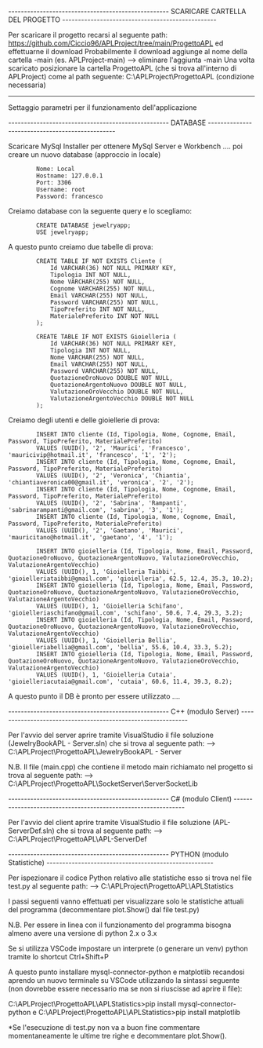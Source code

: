 --------------------------------------------------- SCARICARE CARTELLA DEL PROGETTO -------------------------------------------------

Per scaricare il progetto recarsi al seguente path: https://github.com/Ciccio96/APLProject/tree/main/ProgettoAPL ed effettuarne il download
Probabilmente il download aggiunge al nome della cartella -main (es. APLProject-main) --> eliminare l'aggiunta -main
Una volta scaricato posizionare la cartella ProgettoAPL (che si trova all'interno di APLProject) come al path seguente: C:\APLProject\ProgettoAPL (condizione necessaria)

--------------------------------------------------------------------------------------------------------------------------------------


Settaggio parametri per il funzionamento dell'applicazione

--------------------------------------------------- DATABASE ------------------------------------------------

Scaricare MySql Installer per ottenere MySql Server e Workbench .... poi creare un nuovo database (approccio in locale)

			Nome: Local
			Hostname: 127.0.0.1
			Port: 3306
			Username: root
			Password: francesco

Creiamo database con la seguente query e lo scegliamo:

			CREATE DATABASE jewelryapp;
			USE jewelryapp;

A questo punto creiamo due tabelle di prova:

			CREATE TABLE IF NOT EXISTS Cliente (
				Id VARCHAR(36) NOT NULL PRIMARY KEY,
				Tipologia INT NOT NULL,
				Nome VARCHAR(255) NOT NULL,
				Cognome VARCHAR(255) NOT NULL,
				Email VARCHAR(255) NOT NULL,
				Password VARCHAR(255) NOT NULL,
				TipoPreferito INT NOT NULL,
				MaterialePreferito INT NOT NULL
			);

			CREATE TABLE IF NOT EXISTS Gioielleria (
				Id VARCHAR(36) NOT NULL PRIMARY KEY,
				Tipologia INT NOT NULL,
				Nome VARCHAR(255) NOT NULL,
				Email VARCHAR(255) NOT NULL,
				Password VARCHAR(255) NOT NULL,
				QuotazioneOroNuovo DOUBLE NOT NULL,
				QuotazioneArgentoNuovo DOUBLE NOT NULL,
				ValutazioneOroVecchio DOUBLE NOT NULL,
				ValutazioneArgentoVecchio DOUBLE NOT NULL
			);

Creiamo degli utenti e delle gioiellerie di prova: 

			INSERT INTO cliente (Id, Tipologia, Nome, Cognome, Email, Password, TipoPreferito, MaterialePreferito) 
			VALUES (UUID(), '2', 'Maurici', 'Francesco', 'mauricivip@hotmail.it', 'francesco', '1', '2');
			INSERT INTO cliente (Id, Tipologia, Nome, Cognome, Email, Password, TipoPreferito, MaterialePreferito) 
			VALUES (UUID(), '2', 'Veronica', 'Chiantia', 'chiantiaveronica00@gmail.it', 'veronica', '2', '2');
			INSERT INTO cliente (Id, Tipologia, Nome, Cognome, Email, Password, TipoPreferito, MaterialePreferito) 
			VALUES (UUID(), '2', 'Sabrina', 'Rampanti', 'sabrinarampanti@gmail.com', 'sabrina', '3', '1');
			INSERT INTO cliente (Id, Tipologia, Nome, Cognome, Email, Password, TipoPreferito, MaterialePreferito) 
			VALUES (UUID(), '2', 'Gaetano', 'Maurici', 'mauricitano@hotmail.it', 'gaetano', '4', '1');

			INSERT INTO gioielleria (Id, Tipologia, Nome, Email, Password, QuotazioneOroNuovo, QuotazioneArgentoNuovo, ValutazioneOroVecchio, ValutazioneArgentoVecchio) 
			VALUES (UUID(), 1, 'Gioielleria Taibbi', 'gioielleriataibbi@gmail.com', 'gioielleria', 62.5, 12.4, 35.3, 10.2);
			INSERT INTO gioielleria (Id, Tipologia, Nome, Email, Password, QuotazioneOroNuovo, QuotazioneArgentoNuovo, ValutazioneOroVecchio, ValutazioneArgentoVecchio) 
			VALUES (UUID(), 1, 'Gioielleria Schifano', 'gioielleriaschifano@gmail.com', 'schifano', 50.6, 7.4, 29.3, 3.2);
			INSERT INTO gioielleria (Id, Tipologia, Nome, Email, Password, QuotazioneOroNuovo, QuotazioneArgentoNuovo, ValutazioneOroVecchio, ValutazioneArgentoVecchio) 
			VALUES (UUID(), 1, 'Gioielleria Bellia', 'gioielleriabellia@gmail.com', 'bellia', 55.6, 10.4, 33.3, 5.2);
			INSERT INTO gioielleria (Id, Tipologia, Nome, Email, Password, QuotazioneOroNuovo, QuotazioneArgentoNuovo, ValutazioneOroVecchio, ValutazioneArgentoVecchio) 
			VALUES (UUID(), 1, 'Gioielleria Cutaia', 'gioielleriacutaia@gmail.com', 'cutaia', 60.6, 11.4, 39.3, 8.2);

A questo punto il DB è pronto per essere utilizzato ....



--------------------------------------------------- C++ (modulo Server) -------------------------------------------------------------

Per l'avvio del server aprire tramite VisualStudio il file soluzione (JewelryBookAPL - Server.sln) che si trova al seguente path:
 --> C:\APLProject\ProgettoAPL\JewelryBookAPL - Server

N.B. Il file (main.cpp) che contiene il metodo main richiamato nel progetto si trova al seguente path: 
 --> C:\APLProject\ProgettoAPL\SocketServer\ServerSocketLib



--------------------------------------------------- C# (modulo Client) --------------------------------------------------------------

Per l'avvio del client aprire tramite VisualStudio il file soluzione (APL-ServerDef.sln) che si trova al seguente path:
 --> C:\APLProject\ProgettoAPL\APL-ServerDef



--------------------------------------------------- PYTHON (modulo Statistiche) -----------------------------------------------------

Per ispezionare il codice Python relativo alle statistiche esso si trova nel file test.py al seguente path:
 --> C:\APLProject\ProgettoAPL\APLStatistics


I passi seguenti vanno effettuati per visualizzare solo le statistiche attuali del programma (decommentare plot.Show() dal file test.py)

N.B. Per essere in linea con il funzionamento del programma bisogna almeno avere una versione di python 2.x o 3.x

Se si utilizza VSCode impostare un interprete (o generare un venv) python tramite lo shortcut Ctrl+Shift+P

A questo punto installare mysql-connector-python e matplotlib recandosi aprendo un nuovo terminale su VSCode
utilizzando la sintassi seguente (non dovrebbe essere necessario ma se non si riuscisse ad aprire il file):

C:\APLProject\ProgettoAPL\APLStatistics>pip install mysql-connector-python   e   C:\APLProject\ProgettoAPL\APLStatistics>pip install matplotlib

*Se l'esecuzione di test.py non va a buon fine commentare momentaneamente le ultime tre righe e decommentare plot.Show().



 




